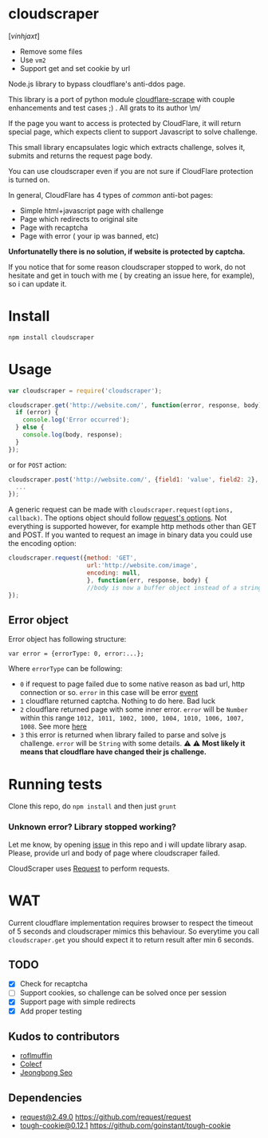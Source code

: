 cloudscraper
============
[*vinhjaxt*]
* Remove some files
* Use `vm2`
* Support get and set cookie by url

Node.js library to bypass cloudflare's anti-ddos page.

This library is a port of python module [cloudflare-scrape](https://github.com/Anorov/cloudflare-scrape) with couple enhancements and test cases ;)
. All grats to its author \m/

If the page you want to access is protected by CloudFlare, it will return special page, which expects client to support Javascript to solve challenge.

This small library encapsulates logic which extracts challenge, solves it, submits and returns the request page body.

You can use cloudscraper even if you are not sure if CloudFlare protection is turned on.

In general, CloudFlare has 4 types of _common_ anti-bot pages:
  - Simple html+javascript page with challenge
  - Page which redirects to original site
  - Page with recaptcha
  - Page with error ( your ip was banned, etc)

__Unfortunatelly there is no solution, if website is protected by captcha.__

If you notice that for some reason cloudscraper stopped to work, do not hesitate and get in touch with me ( by creating an issue here, for example), so i can update it.

Install
============
```javascript
npm install cloudscraper
```

Usage
============
```javascript
var cloudscraper = require('cloudscraper');

cloudscraper.get('http://website.com/', function(error, response, body) {
  if (error) {
    console.log('Error occurred');
  } else {
    console.log(body, response);
  }
});
```

or for `POST` action:

```javascript
cloudscraper.post('http://website.com/', {field1: 'value', field2: 2}, function(error, response, body) {
  ...
});
```

A generic request can be made with `cloudscraper.request(options, callback)`. The options object should follow [request's options](https://www.npmjs.com/package/request#request-options-callback). Not everything is supported however, for example http methods other than GET and POST. If you wanted to request an image in binary data you could use the encoding option:

```javascript
cloudscraper.request({method: 'GET',
                      url:'http://website.com/image',
                      encoding: null,
                      }, function(err, response, body) {
                      //body is now a buffer object instead of a string
});
```

## Error object
Error object has following structure:
```
var error = {errorType: 0, error:...};
```

Where `errorType` can be following:
 - `0` if request to page failed due to some native reason as bad url, http connection or so. `error` in this case will be error [event](http://nodejs.org/api/http.html#http_class_http_server)
 - `1` cloudflare returned captcha. Nothing to do here. Bad luck
 - `2` cloudflare returned page with some inner error. `error` will be `Number` within this range `1012, 1011, 1002, 1000, 1004, 1010, 1006, 1007, 1008`. See more [here](https://support.cloudflare.com/hc/en-us/sections/200038216-CloudFlare-Error-Messages)
 - `3` this error is returned when library failed to parse and solve js challenge. `error` will be `String` with some details. :warning: :warning: __Most likely it means that cloudflare have changed their js challenge.__


Running tests
============
Clone this repo, do `npm install` and then just `grunt`

### Unknown error? Library stopped working? ###
Let me know, by opening [issue](https://github.com/codemanki/cloudscraper/issues) in this repo and i will update library asap. Please, provide url and body of page where cloudscraper failed.


CloudScraper uses [Request](https://github.com/request/request) to perform requests.

WAT
===========
Current cloudflare implementation requires browser to respect the timeout of 5 seconds and cloudscraper mimics this behaviour. So everytime you call `cloudscraper.get` you should expect it to return result after min 6 seconds.

## TODO
 - [x] Check for recaptcha
 - [ ] Support cookies, so challenge can be solved once per session
 - [x] Support page with simple redirects
 - [x] Add proper testing

## Kudos to contributors
 - [roflmuffin](https://github.com/roflmuffin)
 - [Colecf](https://github.com/Colecf)
 - [Jeongbong Seo](https://github.com/jngbng)

## Dependencies
* request@2.49.0 https://github.com/request/request
* tough-cookie@0.12.1 https://github.com/goinstant/tough-cookie

